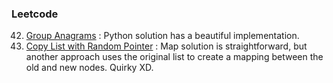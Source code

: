 ### Leetcode
42. [Group Anagrams](https://leetcode.com/problems/group-anagrams/description/) : Python solution has a beautiful implementation.
138. [Copy List with Random Pointer](https://leetcode.com/problems/copy-list-with-random-pointer/description/) : Map solution is straightforward, but another approach uses the original list to create a mapping between the old and new nodes. Quirky XD.
